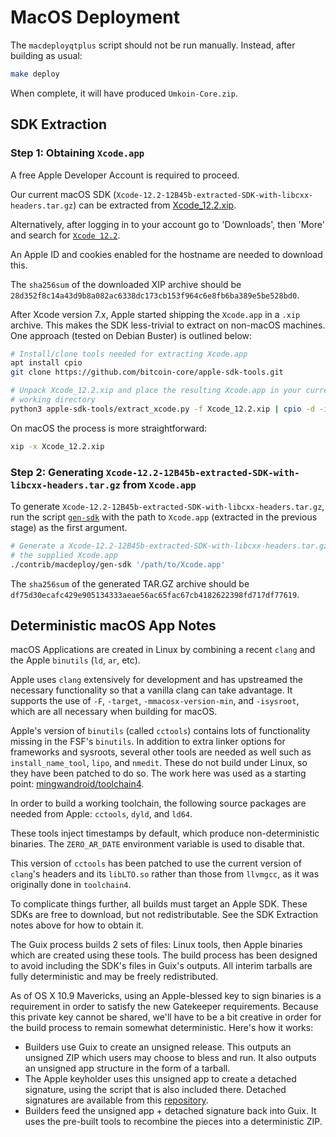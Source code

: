 # MacOS Deployment

The `macdeployqtplus` script should not be run manually. Instead, after building as usual:

```bash
make deploy
```

When complete, it will have produced `Umkoin-Core.zip`.

## SDK Extraction

### Step 1: Obtaining `Xcode.app`

A free Apple Developer Account is required to proceed.

Our current macOS SDK
(`Xcode-12.2-12B45b-extracted-SDK-with-libcxx-headers.tar.gz`)
can be extracted from
[Xcode_12.2.xip](https://download.developer.apple.com/Developer_Tools/Xcode_12.2/Xcode_12.2.xip).

Alternatively, after logging in to your account go to 'Downloads', then 'More'
and search for [`Xcode 12.2`](https://developer.apple.com/download/all/?q=Xcode%2012.2).

An Apple ID and cookies enabled for the hostname are needed to download this.

The `sha256sum` of the downloaded XIP archive should be `28d352f8c14a43d9b8a082ac6338dc173cb153f964c6e8fb6ba389e5be528bd0`.

After Xcode version 7.x, Apple started shipping the `Xcode.app` in a `.xip`
archive. This makes the SDK less-trivial to extract on non-macOS machines. One
approach (tested on Debian Buster) is outlined below:

```bash
# Install/clone tools needed for extracting Xcode.app
apt install cpio
git clone https://github.com/bitcoin-core/apple-sdk-tools.git

# Unpack Xcode_12.2.xip and place the resulting Xcode.app in your current
# working directory
python3 apple-sdk-tools/extract_xcode.py -f Xcode_12.2.xip | cpio -d -i
```

On macOS the process is more straightforward:

```bash
xip -x Xcode_12.2.xip
```

### Step 2: Generating `Xcode-12.2-12B45b-extracted-SDK-with-libcxx-headers.tar.gz` from `Xcode.app`

To generate `Xcode-12.2-12B45b-extracted-SDK-with-libcxx-headers.tar.gz`, run
the script [`gen-sdk`](./gen-sdk) with the path to `Xcode.app` (extracted in the
previous stage) as the first argument.

```bash
# Generate a Xcode-12.2-12B45b-extracted-SDK-with-libcxx-headers.tar.gz from
# the supplied Xcode.app
./contrib/macdeploy/gen-sdk '/path/to/Xcode.app'
```

The `sha256sum` of the generated TAR.GZ archive should be `df75d30ecafc429e905134333aeae56ac65fac67cb4182622398fd717df77619`.

## Deterministic macOS App Notes

macOS Applications are created in Linux by combining a recent `clang` and the Apple
`binutils` (`ld`, `ar`, etc).

Apple uses `clang` extensively for development and has upstreamed the necessary
functionality so that a vanilla clang can take advantage. It supports the use of `-F`,
`-target`, `-mmacosx-version-min`, and `-isysroot`, which are all necessary when
building for macOS.

Apple's version of `binutils` (called `cctools`) contains lots of functionality missing in the
FSF's `binutils`. In addition to extra linker options for frameworks and sysroots, several
other tools are needed as well such as `install_name_tool`, `lipo`, and `nmedit`. These
do not build under Linux, so they have been patched to do so. The work here was used as
a starting point: [mingwandroid/toolchain4](https://github.com/mingwandroid/toolchain4).

In order to build a working toolchain, the following source packages are needed from
Apple: `cctools`, `dyld`, and `ld64`.

These tools inject timestamps by default, which produce non-deterministic binaries. The
`ZERO_AR_DATE` environment variable is used to disable that.

This version of `cctools` has been patched to use the current version of `clang`'s headers
and its `libLTO.so` rather than those from `llvmgcc`, as it was originally done in `toolchain4`.

To complicate things further, all builds must target an Apple SDK. These SDKs are free to
download, but not redistributable. See the SDK Extraction notes above for how to obtain it.

The Guix process builds 2 sets of files: Linux tools, then Apple binaries which are
created using these tools. The build process has been designed to avoid including the
SDK's files in Guix's outputs. All interim tarballs are fully deterministic and may be freely
redistributed.

As of OS X 10.9 Mavericks, using an Apple-blessed key to sign binaries is a requirement in
order to satisfy the new Gatekeeper requirements. Because this private key cannot be
shared, we'll have to be a bit creative in order for the build process to remain somewhat
deterministic. Here's how it works:

- Builders use Guix to create an unsigned release. This outputs an unsigned ZIP which
  users may choose to bless and run. It also outputs an unsigned app structure in the form
  of a tarball.
- The Apple keyholder uses this unsigned app to create a detached signature, using the
  script that is also included there. Detached signatures are available from this [repository](https://github.com/umkoin/umkoin-detached-sigs).
- Builders feed the unsigned app + detached signature back into Guix. It uses the
  pre-built tools to recombine the pieces into a deterministic ZIP.
